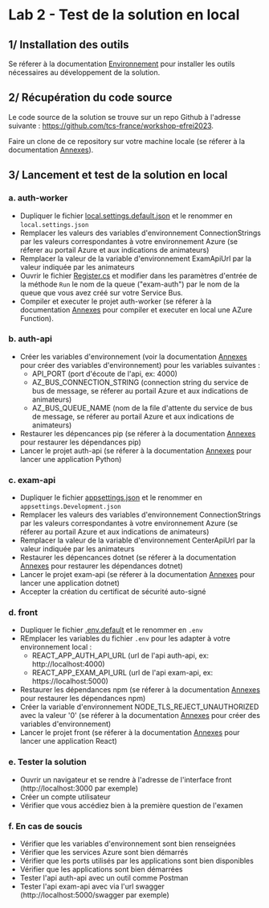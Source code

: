 # Lab 2 - Test de la solution en local

## 1/ Installation des outils
Se réferer à la documentation [Environnement](Environnement.md) pour installer les outils nécessaires au développement de la solution.

## 2/ Récupération du code source
Le code source de la solution se trouve sur un repo Github à l'adresse suivante : https://github.com/tcs-france/workshop-efrei2023. 

Faire un clone de ce repository sur votre machine locale (se réferer à la documentation [Annexes](Annexes.md)).

## 3/ Lancement et test de la solution en local
### a. auth-worker
- Dupliquer le fichier [local.settings.default.json](../auth-worker/local.settings.default.json) et le renommer en `local.settings.json`
- Remplacer les valeurs des variables d'environnement ConnectionStrings par les valeurs correspondantes à votre environnement Azure (se réferer au portail Azure et aux indications de animateurs)
- Remplacer la valeur de la variable d'environnement ExamApiUrl par la valeur indiquée par les animateurs
- Ouvrir le fichier [Register.cs](../auth-worker/Register.cs) et modifier dans les paramètres d'entrée de la méthode `Run` le nom de la queue ("exam-auth") par le nom de la queue que vous avez créé sur votre Service Bus.
- Compiler et executer le projet auth-worker (se réferer à la documentation [Annexes](Annexes.md) pour compiler et executer en local une AZure Function).

### b. auth-api
- Créer les variables d'environnement (voir la documentation [Annexes](Annexes.md) pour créer des variables d'environnement) pour les variables suivantes :
    - API_PORT (port d'écoute de l'api, ex: 4000)
    - AZ_BUS_CONNECTION_STRING (connection string du service de bus de message, se réferer au portail Azure et aux indications de animateurs)
    - AZ_BUS_QUEUE_NAME (nom de la file d'attente du service de bus de message, se réferer au portail Azure et aux indications de animateurs)
- Restaurer les dépencances pip (se réferer à la documentation [Annexes](Annexes.md) pour restaurer les dépendances pip)
- Lancer le projet auth-api (se réferer à la documentation [Annexes](Annexes.md) pour lancer une application Python)

### c. exam-api
- Dupliquer le fichier [appsettings.json](../exam-api/appsettings.json) et le renommer en `appsettings.Development.json`
- Remplacer les valeurs des variables d'environnement ConnectionStrings par les valeurs correspondantes à votre environnement Azure (se réferer au portail Azure et aux indications de animateurs)
- Remplacer la valeur de la variable d'environnement CenterApiUrl par la valeur indiquée par les animateurs
- Restaurer les dépencances dotnet (se réferer à la documentation [Annexes](Annexes.md) pour restaurer les dépendances dotnet)
- Lancer le projet exam-api (se réferer à la documentation [Annexes](Annexes.md) pour lancer une application dotnet)
- Accepter la création du certificat de sécurité auto-signé

### d. front
- Dupliquer le fichier [.env.default](../front/.env.default) et le renommer en `.env`
- REmplacer les variables du fichier `.env` pour les adapter à votre environnement local :
    - REACT_APP_AUTH_API_URL (url de l'api auth-api, ex: http://localhost:4000)
    - REACT_APP_EXAM_API_URL (url de l'api exam-api, ex: https://localhost:5000)
- Restaurer les dépendances npm (se réferer à la documentation [Annexes](Annexes.md) pour restaurer les dépendances npm)
- Créer la variable d'environnement NODE_TLS_REJECT_UNAUTHORIZED avec la valeur '0' (se réferer à la documentation [Annexes](Annexes.md) pour créer des variables d'environnement)
- Lancer le projet front (se réferer à la documentation [Annexes](Annexes.md) pour lancer une application React)

### e. Tester la solution
- Ouvrir un navigateur et se rendre à l'adresse de l'interface front (http://localhost:3000 par exemple)
- Créer un compte utilisateur
- Vérifier que vous accédiez bien à la première question de l'examen

### f. En cas de soucis
- Vérifier que les variables d'environnement sont bien renseignées
- Vérifier que les services Azure sont bien démarrés
- Vérifier que les ports utilisés par les applications sont bien disponibles
- Vérifier que les applications sont bien démarrées
- Tester l'api auth-api avec un outil comme Postman
- Tester l'api exam-api avec via l'url swagger (http://localhost:5000/swagger par exemple)
